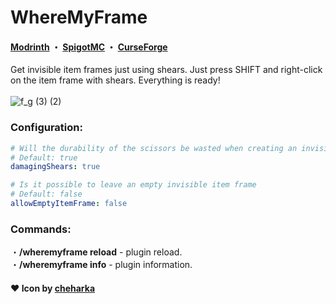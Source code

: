 # WhereMyFrame
#### [Modrinth](https://modrinth.com/plugin/wheremyframe) ・ [SpigotMC](https://www.spigotmc.org/resources/wheremyframe.118031/) ・ [CurseForge](https://curseforge.com/minecraft/bukkit-plugins/wheremyframe)
Get invisible item frames just using shears. Just press SHIFT and right-click on the item frame with shears. Everything is ready!
<br><br>
![f_g (3) (2)](https://github.com/user-attachments/assets/a49eb991-b6db-424c-93c4-a5cf45021bcf)

### Configuration:
```yaml
# Will the durability of the scissors be wasted when creating an invisible item frame
# Default: true
damagingShears: true

# Is it possible to leave an empty invisible item frame
# Default: false
allowEmptyItemFrame: false
```

### Commands:
・**/wheremyframe reload** - plugin reload.<br>
・**/wheremyframe info** - plugin information.<br>

#### ❤️ Icon by [cheharka](https://purcat.monster/)
